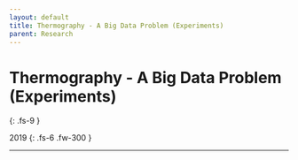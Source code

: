 ```yaml
---
layout: default
title: Thermography - A Big Data Problem (Experiments)
parent: Research
---
```


# Thermography - A Big Data Problem (Experiments)
{: .fs-9 }

2019
{: .fs-6 .fw-300 }

---
